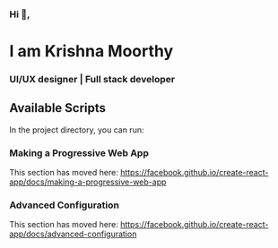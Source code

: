 ### Hi 👋,

# I am Krishna Moorthy

### UI/UX designer | Full stack developer

## Available Scripts

In the project directory, you can run:

### Making a Progressive Web App

This section has moved here: https://facebook.github.io/create-react-app/docs/making-a-progressive-web-app

### Advanced Configuration

This section has moved here: https://facebook.github.io/create-react-app/docs/advanced-configuration
